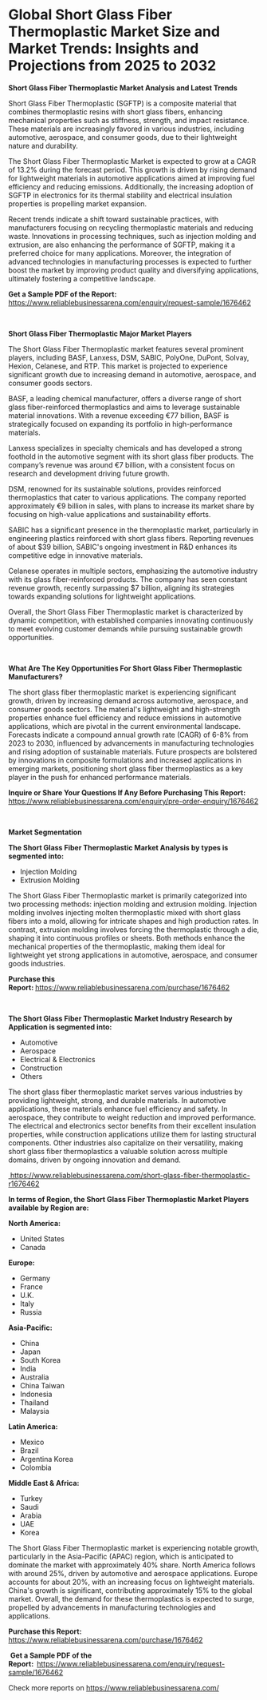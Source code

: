 <p><h1>Global Short Glass Fiber Thermoplastic Market Size and Market Trends: Insights and Projections from 2025 to 2032</h1></p><p><strong>Short Glass Fiber Thermoplastic Market Analysis and Latest Trends</strong></p>
<p><p>Short Glass Fiber Thermoplastic (SGFTP) is a composite material that combines thermoplastic resins with short glass fibers, enhancing mechanical properties such as stiffness, strength, and impact resistance. These materials are increasingly favored in various industries, including automotive, aerospace, and consumer goods, due to their lightweight nature and durability.</p><p>The Short Glass Fiber Thermoplastic Market is expected to grow at a CAGR of 13.2% during the forecast period. This growth is driven by rising demand for lightweight materials in automotive applications aimed at improving fuel efficiency and reducing emissions. Additionally, the increasing adoption of SGFTP in electronics for its thermal stability and electrical insulation properties is propelling market expansion.</p><p>Recent trends indicate a shift toward sustainable practices, with manufacturers focusing on recycling thermoplastic materials and reducing waste. Innovations in processing techniques, such as injection molding and extrusion, are also enhancing the performance of SGFTP, making it a preferred choice for many applications. Moreover, the integration of advanced technologies in manufacturing processes is expected to further boost the market by improving product quality and diversifying applications, ultimately fostering a competitive landscape.</p></p>
<p><strong>Get a Sample PDF of the Report:&nbsp;</strong> <a href="https://www.reliablebusinessarena.com/enquiry/request-sample/1676462?utm_campaign=3461&utm_medium=2&utm_source=Github&utm_content=ia&utm_term=24032025&utm_id=short-glass-fiber-thermoplastic">https://www.reliablebusinessarena.com/enquiry/request-sample/1676462</a></p>
<p>&nbsp;</p>
<p><strong>Short Glass Fiber Thermoplastic Major Market Players</strong></p>
<p><p>The Short Glass Fiber Thermoplastic market features several prominent players, including BASF, Lanxess, DSM, SABIC, PolyOne, DuPont, Solvay, Hexion, Celanese, and RTP. This market is projected to experience significant growth due to increasing demand in automotive, aerospace, and consumer goods sectors.</p><p>BASF, a leading chemical manufacturer, offers a diverse range of short glass fiber-reinforced thermoplastics and aims to leverage sustainable material innovations. With a revenue exceeding €77 billion, BASF is strategically focused on expanding its portfolio in high-performance materials.</p><p>Lanxess specializes in specialty chemicals and has developed a strong foothold in the automotive segment with its short glass fiber products. The company’s revenue was around €7 billion, with a consistent focus on research and development driving future growth.</p><p>DSM, renowned for its sustainable solutions, provides reinforced thermoplastics that cater to various applications. The company reported approximately €9 billion in sales, with plans to increase its market share by focusing on high-value applications and sustainability efforts.</p><p>SABIC has a significant presence in the thermoplastic market, particularly in engineering plastics reinforced with short glass fibers. Reporting revenues of about $39 billion, SABIC's ongoing investment in R&D enhances its competitive edge in innovative materials.</p><p>Celanese operates in multiple sectors, emphasizing the automotive industry with its glass fiber-reinforced products. The company has seen constant revenue growth, recently surpassing $7 billion, aligning its strategies towards expanding solutions for lightweight applications.</p><p>Overall, the Short Glass Fiber Thermoplastic market is characterized by dynamic competition, with established companies innovating continuously to meet evolving customer demands while pursuing sustainable growth opportunities.</p></p>
<p>&nbsp;</p>
<p><strong>What Are The Key Opportunities For Short Glass Fiber Thermoplastic Manufacturers?</strong></p>
<p><p>The short glass fiber thermoplastic market is experiencing significant growth, driven by increasing demand across automotive, aerospace, and consumer goods sectors. The material's lightweight and high-strength properties enhance fuel efficiency and reduce emissions in automotive applications, which are pivotal in the current environmental landscape. Forecasts indicate a compound annual growth rate (CAGR) of 6-8% from 2023 to 2030, influenced by advancements in manufacturing technologies and rising adoption of sustainable materials. Future prospects are bolstered by innovations in composite formulations and increased applications in emerging markets, positioning short glass fiber thermoplastics as a key player in the push for enhanced performance materials.</p></p>
<p><strong>Inquire or Share Your Questions If Any Before Purchasing This Report:</strong> <a href="https://www.reliablebusinessarena.com/enquiry/pre-order-enquiry/1676462?utm_campaign=3461&utm_medium=2&utm_source=Github&utm_content=ia&utm_term=24032025&utm_id=short-glass-fiber-thermoplastic">https://www.reliablebusinessarena.com/enquiry/pre-order-enquiry/1676462</a></p>
<p>&nbsp;</p>
<p><strong>Market Segmentation</strong></p>
<p><strong>The Short Glass Fiber Thermoplastic Market Analysis by types is segmented into:</strong></p>
<p><ul><li>Injection Molding</li><li>Extrusion Molding</li></ul></p>
<p><p>The Short Glass Fiber Thermoplastic market is primarily categorized into two processing methods: injection molding and extrusion molding. Injection molding involves injecting molten thermoplastic mixed with short glass fibers into a mold, allowing for intricate shapes and high production rates. In contrast, extrusion molding involves forcing the thermoplastic through a die, shaping it into continuous profiles or sheets. Both methods enhance the mechanical properties of the thermoplastic, making them ideal for lightweight yet strong applications in automotive, aerospace, and consumer goods industries.</p></p>
<p><strong>Purchase this Report:&nbsp;</strong><a href="https://www.reliablebusinessarena.com/purchase/1676462?utm_campaign=3461&utm_medium=2&utm_source=Github&utm_content=ia&utm_term=24032025&utm_id=short-glass-fiber-thermoplastic">https://www.reliablebusinessarena.com/purchase/1676462</a></p>
<p>&nbsp;</p>
<p><strong>The Short Glass Fiber Thermoplastic Market Industry Research by Application is segmented into:</strong></p>
<p><ul><li>Automotive</li><li>Aerospace</li><li>Electrical & Electronics</li><li>Construction</li><li>Others</li></ul></p>
<p><p>The short glass fiber thermoplastic market serves various industries by providing lightweight, strong, and durable materials. In automotive applications, these materials enhance fuel efficiency and safety. In aerospace, they contribute to weight reduction and improved performance. The electrical and electronics sector benefits from their excellent insulation properties, while construction applications utilize them for lasting structural components. Other industries also capitalize on their versatility, making short glass fiber thermoplastics a valuable solution across multiple domains, driven by ongoing innovation and demand.</p></p>
<p><a href="https://www.reliablebusinessarena.com/short-glass-fiber-thermoplastic-r1676462?utm_campaign=3461&utm_medium=2&utm_source=Github&utm_content=ia&utm_term=24032025&utm_id=short-glass-fiber-thermoplastic">&nbsp;https://www.reliablebusinessarena.com/short-glass-fiber-thermoplastic-r1676462</a></p>
<p><strong>In terms of Region, the Short Glass Fiber Thermoplastic Market Players available by Region are:</strong></p>
<p>
    <p> <strong> North America: </strong>
        <ul>
            <li>United States</li>
            <li>Canada</li>
        </ul>
        </p> 
    <p> <strong> Europe: </strong>
        <ul>
            <li>Germany</li>
            <li>France</li>
            <li>U.K.</li>
            <li>Italy</li>
            <li>Russia</li>
        </ul>
        </p> 
    <p> <strong> Asia-Pacific: </strong>
        <ul>
            <li>China</li>
            <li>Japan</li>
            <li>South Korea</li>
            <li>India</li>
            <li>Australia</li>
            <li>China Taiwan</li>
            <li>Indonesia</li>
            <li>Thailand</li>
            <li>Malaysia</li>
        </ul>
        </p> 
    <p> <strong> Latin America: </strong>
        <ul>
            <li>Mexico</li>
            <li>Brazil</li>
            <li>Argentina Korea</li>
            <li>Colombia</li>
        </ul>
        </p> 
    <p> <strong> Middle East & Africa: </strong>
        <ul>
            <li>Turkey</li>
            <li>Saudi</li>
            <li>Arabia</li>
            <li>UAE</li>
            <li>Korea</li>
        </ul>
    </p>
    </p>
<p><p>The Short Glass Fiber Thermoplastic market is experiencing notable growth, particularly in the Asia-Pacific (APAC) region, which is anticipated to dominate the market with approximately 40% share. North America follows with around 25%, driven by automotive and aerospace applications. Europe accounts for about 20%, with an increasing focus on lightweight materials. China's growth is significant, contributing approximately 15% to the global market. Overall, the demand for these thermoplastics is expected to surge, propelled by advancements in manufacturing technologies and applications.</p></p>
<p><strong>Purchase this Report: </strong><a href="https://www.reliablebusinessarena.com/purchase/1676462?utm_campaign=3461&utm_medium=2&utm_source=Github&utm_content=ia&utm_term=24032025&utm_id=short-glass-fiber-thermoplastic">https://www.reliablebusinessarena.com/purchase/1676462</a></p>
<p>&nbsp;<strong>Get a Sample PDF of the Report:&nbsp;&nbsp;</strong><a href="https://www.reliablebusinessarena.com/enquiry/request-sample/1676462?utm_campaign=3461&utm_medium=2&utm_source=Github&utm_content=ia&utm_term=24032025&utm_id=short-glass-fiber-thermoplastic">https://www.reliablebusinessarena.com/enquiry/request-sample/1676462</a></p>
<p><strong></strong></p>
<p>Check more reports on <a href="https://www.reliablebusinessarena.com/?utm_campaign=3461&utm_medium=2&utm_source=Github&utm_content=ia&utm_term=24032025&utm_id=short-glass-fiber-thermoplastic">https://www.reliablebusinessarena.com/</a></p>